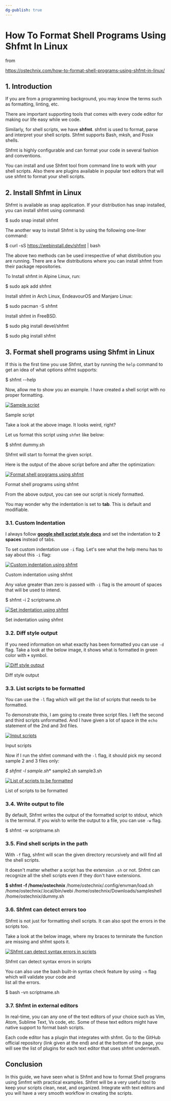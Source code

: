 ```yaml
---
dg-publish: true
---
```

# How To Format Shell Programs Using Shfmt In Linux

from

https://ostechnix.com/how-to-format-shell-programs-using-shfmt-in-linux/


## 1. Introduction

If you are from a programming background, you may know the terms such as formatting, linting, etc.

There are important supporting tools that comes with every code editor for making our life easy while we code.

Similarly, for shell scripts, we have **shfmt**. shfmt is used to format, parse and interpret your shell scripts. Shfmt supports Bash, mksh, and Posix shells.

Shfmt is highly configurable and can format your code in several fashion and conventions.

You can install and use Shfmt tool from command line to work with your shell scripts. Also there are plugins available in popular text editors that will use shfmt to format your shell scripts.

## 2. Install Shfmt in Linux

Shfmt is available as snap application. If your distribution has snap installed, you can install shfmt using command:

$ sudo snap install shfmt

The another way to install Shfmt is by using the following one-liner command:

$ curl -sS https://webinstall.dev/shfmt | bash

The above two methods can be used irrespective of what distribution you are running. There are a few distributions where you can install shfmt from their package repositories.

To Install shfmt in Alpine Linux, run:

$ sudo apk add shfmt

Install shfmt in Arch Linux, EndeavourOS and Manjaro Linux:

$ sudo pacman -S shfmt

Install shfmt in FreeBSD.

$ sudo pkg install devel/shfmt

$ sudo pkg install shfmt

## 3. Format shell programs using Shfmt in Linux

If this is the first time you use Shfmt, start by running the `help` command to get an idea of what options shfmt supports:

$ shfmt --help

Now, allow me to show you an example. I have created a shell script with no proper formatting.

 [![Sample script](https://ostechnix.com/wp-content/uploads/2021/07/Sample-script.png)](https://ostechnix.com/wp-content/uploads/2021/07/Sample-script.png) 

Sample script

Take a look at the above image. It looks weird, right?

Let us format this script using `shfmt` like below:

$ shfmt dummy.sh

Shfmt will start to format the given script.

Here is the output of the above script before and after the optimization:

 [![Format shell programs using shfmt](https://ostechnix.com/wp-content/uploads/2021/07/Format-shell-programs-using-shfmt.png)](https://ostechnix.com/wp-content/uploads/2021/07/Format-shell-programs-using-shfmt.png) 

Format shell programs using shfmt

From the above output, you can see our script is nicely formatted.

You may wonder why the indentation is set to **tab**. This is default and modifiable.

### 3.1. Custom Indentation

I always follow **[google shell script style docs](https://google.github.io/styleguide/shellguide.html#indentation)** and set the indentation to **2 spaces** instead of tabs.

To set custom indentation use `-i` flag. Let's see what the help menu has to say about this `-i` flag:

 [![Custom indentation using shfmt](https://ostechnix.com/wp-content/uploads/2021/07/Custom-indentation-using-shfmt.png)](https://ostechnix.com/wp-content/uploads/2021/07/Custom-indentation-using-shfmt.png) 

Custom indentation using shfmt

Any value greater than zero is passed with `-i` flag is the amount of spaces that will be used to intend.

$ shfmt -i 2 scriptname.sh

 [![Set indentation using shfmt](https://ostechnix.com/wp-content/uploads/2021/07/Set-indentation-using-shfmt.png)](https://ostechnix.com/wp-content/uploads/2021/07/Set-indentation-using-shfmt.png) 

Set indentation using shfmt

### 3.2. Diff style output

If you need information on what exactly has been formatted you can use `-d` flag. Take a look at the below image, it shows what is formatted in green color with **`+`** symbol.

 [![Diff style output](https://ostechnix.com/wp-content/uploads/2021/07/Diff-style-output.png)](https://ostechnix.com/wp-content/uploads/2021/07/Diff-style-output.png) 

Diff style output

### 3.3. List scripts to be formatted

You can use the `-l` flag which will get the list of scripts that needs to be formatted.

To demonstrate this, I am going to create three script files. I left the second and third scripts unformatted. And I have given a lot of space in the `echo` statement of the 2nd and 3rd files.

 [![Input scripts](https://ostechnix.com/wp-content/uploads/2021/07/Input-scripts.png)](https://ostechnix.com/wp-content/uploads/2021/07/Input-scripts.png) 

Input scripts

Now if I run the shfmt command with the `-l` flag, it should pick my second sample 2 and 3 files only:

**$ shfmt -l sample*.sh**
sample2.sh
sample3.sh

 [![List of scripts to be formatted](https://ostechnix.com/wp-content/uploads/2021/07/List-of-scripts-to-be-formatted.png)](https://ostechnix.com/wp-content/uploads/2021/07/List-of-scripts-to-be-formatted.png) 

List of scripts to be formatted

### 3.4. Write output to file

By default, Shfmt writes the output of the formatted script to stdout, which is the terminal. If you wish to write the output to a file, you can use `-w` flag.

$ shfmt -w scriptname.sh

### 3.5. Find shell scripts in the path

With `-f` flag, shfmt will scan the given directory recursively and will find all the shell scripts.

It doesn't matter whether a script has the extension `.sh` or not. Shfmt can recognize all the shell scripts even if they don't have extensions.

**$ shfmt -f /home/ostechnix**
/home/ostechnix/.config/envman/load.sh
/home/ostechnix/.local/bin/webi
/home/ostechnix/Downloads/sampleshell
/home/ostechnix/dummy.sh

### 3.6. Shfmt can detect errors too

Shfmt is not just for formatting shell scripts. It can also spot the errors in the scripts too.

Take a look at the below image, where my braces to terminate the function are missing and shfmt spots it.

 [![Shfmt can detect syntax errors in scripts](https://ostechnix.com/wp-content/uploads/2021/07/Shfmt-can-detect-syntax-errors-in-scripts.png)](https://ostechnix.com/wp-content/uploads/2021/07/Shfmt-can-detect-syntax-errors-in-scripts.png) 

Shfmt can detect syntax errors in scripts

You can also use the bash built-in syntax check feature by using `-n` flag which will validate your code and  
list all the errors.

$ bash -vn scriptname.sh

### 3.7. Shfmt in external editors

In real-time, you can any one of the text editors of your choice such as Vim, Atom, Sublime Text, Vs code, etc. Some of these text editors might have native support to format bash scripts.

Each code editor has a plugin that integrates with shfmt. Go to the GitHub official repository (link given at the end) and at the bottom of the page, you will see the list of plugins for each text editor that uses shfmt underneath.

## Conclusion

In this guide, we have seen what is Shfmt and how to format Shell programs using Smfmt with practical examples. Shfmt will be a very useful tool to keep your scripts clean, neat, and organized. Integrate with text editors and you will have a very smooth workflow in creating the scripts.